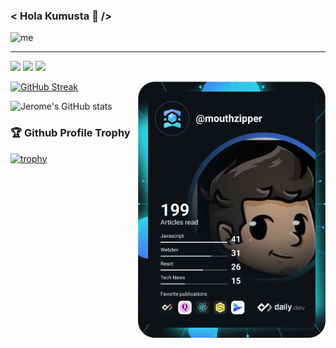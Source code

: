 ### < Hola Kumusta  👋  />
![me](https://ramosjero.me/social.png)
___
<div align="left">

  <a href="https://www.twitter.com/mouthzipperio"><img src="https://img.shields.io/badge/Twitter-1DA1F2?style=for-the-badge&logo=twitter&logoColor=white" height=30></a>
  <a href="mailto:ramos.jeromeh@@gmail.com"><img src="https://img.shields.io/badge/Gmail-D14836?style=for-the-badge&logo=gmail&logoColor=white" height=30></a>
  <a href="https://www.linkedin.com/in/jeromeramos"><img src="https://img.shields.io/badge/LinkedIn-0077B5?style=for-the-badge&logo=linkedin&logoColor=white" height=30></a>

  <a href="https://api.daily.dev/get?r=mouthzipper" target="_blank">
    <img
      width="300"
      align="right"
      src="https://raw.githubusercontent.com/mouthzipper/mouthzipper/devcard/devcard.svg" alt="Jerome Ramos's Dev Card"
    />
  </a>
</div>


[![GitHub Streak](https://github-readme-streak-stats.herokuapp.com/?user=mouthzipper)](https://git.io/streak-stats)


![Jerome's GitHub stats](https://github-readme-stats.vercel.app/api?username=mouthzipper&count_private=true&show_icons=true&theme=dracula)

### 🏆 Github Profile Trophy

[![trophy](https://github-profile-trophy.vercel.app/?username=mouthzipper&theme=monokai&margin-w=15&margin-h=15&&no-frame=true&row=1)](https://github.com/ryo-ma/github-profile-trophy)
